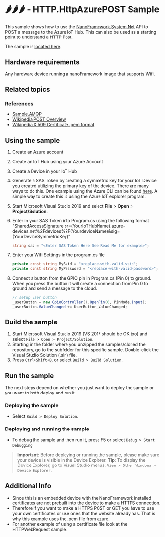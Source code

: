 # 🌶️🌶️🌶️ - HTTP.HttpAzurePOST Sample

This sample shows how to use the [NanoFramework.System.Net](https://docs.nanoframework.net/api/System.Net.html) API to POST a message to the Azure IoT Hub. This can also be used as a starting point to understand a HTTP Post.

The sample is [located here](./Program.cs).

## Hardware requirements

Any hardware device running a nanoFramework image that supports Wifi.

## Related topics

### References

- [Sample.AMQP](https://github.com/nanoframework/Samples/tree/main/samples/AMQP)
- [Wikipedia POST Overview](https://en.wikipedia.org/wiki/POST_(HTTP))
- [Wikipedia X.509 Certificate .pem format](https://en.wikipedia.org/wiki/X.509#Certificate_filename_extensions)

## Using the sample

1. Create an Azure account
2. Create an IoT Hub using your Azure Account
3. Create a Device in your IoT Hub
4. Generate a SAS Token by creating a symmetric key for your IoT Device you created utilizing the primary key of the device. There are many ways to do this. One example using the Azure CLI can be found [here](https://docs.microsoft.com/en-us/cli/azure/ext/azure-iot/iot/hub?view=azure-cli-latest#ext-azure-iot-az-iot-hub-generate-sas-token). A simple way to create this is using the Azure IoT explorer program.
5. Start Microsoft Visual Studio 2019 and select **File** \> **Open** \> **Project/Solution**.
6. Enter in your SAS Token into Program.cs using the following format "SharedAccessSignature sr=(YourIoTHubName).azure-devices.net%2Fdevices%2F(YourdeviceName)&sig=(YourDeviceSymmetricKey)"

    ```csharp
    string sas = "<Enter SAS Token Here See Read Me for example>";
    ```

7. Enter your Wifi Settings in the program.cs file

    ```csharp
    private const string MySsid = "<replace-with-valid-ssid";
    private const string MyPassword = "<replace-with-valid-password>";
    ```

8. Connect a button from the GPIO pin in Program.cs (Pin 0) to ground. When you press the button it will create a connection from Pin 0 to ground and send a message to the cloud.

    ```csharp
    // setup user button
    _userButton = new GpioController().OpenPin(0, PinMode.Input);
    _userButton.ValueChanged += UserButton_ValueChanged;
    ```

## Build the sample

1. Start Microsoft Visual Studio 2019 (VS 2017 should be OK too) and select `File > Open > Project/Solution`.
1. Starting in the folder where you unzipped the samples/cloned the repository, go to the subfolder for this specific sample. Double-click the Visual Studio Solution (.sln) file.
1. Press `Ctrl+Shift+B`, or select `Build > Build Solution`.

## Run the sample

The next steps depend on whether you just want to deploy the sample or you want to both deploy and run it.

### Deploying the sample

- Select `Build > Deploy Solution`.

### Deploying and running the sample

- To debug the sample and then run it, press F5 or select `Debug > Start Debugging`.

> **Important**: Before deploying or running the sample, please make sure your device is visible in the Device Explorer.
> **Tip**: To display the Device Explorer, go to Visual Studio menus: `View > Other Windows > Device Explorer`.

## Additional Info

- Since this is an embedded device with the NanoFramework installed certificates are not prebuilt into the device to make a HTTPS connection.
- Therefore if you want to make a HTTPS POST or GET you have to use your own certificates or use ones that the website already has. That is why this example uses the .pem file from azure.
- For another example of using a certificate file look at the HTTPWebRequest sample.
